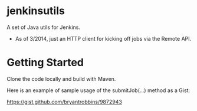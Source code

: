 jenkinsutils
=============

A set of Java utils for Jenkins. 

* As of 3/2014, just an HTTP client for kicking off jobs via the Remote API.


Getting Started
================
Clone the code locally and build with Maven.

Here is an example of sample usage of the submitJob(...) method as a Gist:

https://gist.github.com/bryantrobbins/9872943
